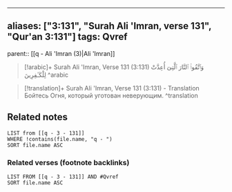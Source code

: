 
---
aliases: ["3:131", "Surah Ali 'Imran, verse 131", "Qur'an 3:131"]
tags: Qvref
---

parent:: [[q - Ali 'Imran (3)|Ali 'Imran]]

> [!arabic]+ Surah Ali 'Imran, Verse 131 (3:131)
> <span class="quran-arabic">وَٱتَّقُوا۟ ٱلنَّارَ ٱلَّتِىٓ أُعِدَّتْ لِلْكَـٰفِرِينَ</span>
^arabic

> [!translation]+ Surah Ali 'Imran, Verse 131 (3:131) - Translation
> Бойтесь Огня, который уготован неверующим.
^translation



## Related notes
```dataview
LIST from [[q - 3 - 131]]
WHERE !contains(file.name, "q - ")
SORT file.name ASC
```

### Related verses (footnote backlinks)
```dataview
LIST FROM [[q - 3 - 131]] AND #Qvref
SORT file.name ASC
```

